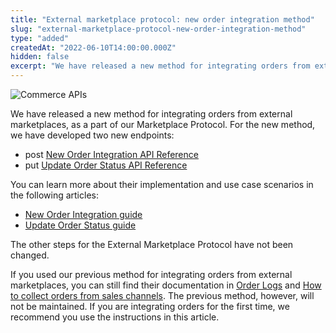 ```yaml
---
title: "External marketplace protocol: new order integration method"
slug: "external-marketplace-protocol-new-order-integration-method"
type: "added"
createdAt: "2022-06-10T14:00:00.000Z"
hidden: false
excerpt: "We have released a new method for integrating orders from external marketplaces, as a part of our Marketplace Protocol. For the new method, we have developed two new endpoints."
---
```


![Commerce APIs](https://cdn.jsdelivr.net/gh/vtexdocs/dev-portal-content@main/images/external-marketplace-protocol-new-order-integration-method-0.png)

We have released a new method for integrating orders from external marketplaces, as a part of our Marketplace Protocol. For the new method, we have developed two new endpoints:

- <span class="APIMethod APIMethod_fixedWidth APIMethod_post">post</span> [New Order Integration API Reference](https://developers.vtex.com/docs/api-reference/marketplace-protocol-external-marketplace-orders#post-/api/order-integration/orders)
- <span class="APIMethod APIMethod_fixedWidth APIMethod_put">put</span> [Update Order Status API Reference](https://developers.vtex.com/vtex-rest-api/reference/update-order-status)

You can learn more about their implementation and use case scenarios in the following articles:

- [New Order Integration guide](https://developers.vtex.com/vtex-rest-api/docs/external-marketplace-integration-collect-orders)
- [Update Order Status guide](https://developers.vtex.com/vtex-rest-api/docs/external-marketplace-update-order-status)

The other steps for the External Marketplace Protocol have not been changed.

If you used our previous method for integrating orders from external marketplaces, you can still find their documentation in [Order Logs](https://developers.vtex.com/vtex-rest-api/docs/deprecated-order-logs) and [How to collect orders from sales channels](https://developers.vtex.com/vtex-rest-api/docs/deprecated-how-to-collect-orders-from-sales-channels). The previous method, however, will not be maintained. If you are integrating orders for the first time, we recommend you use the instructions in this article.
